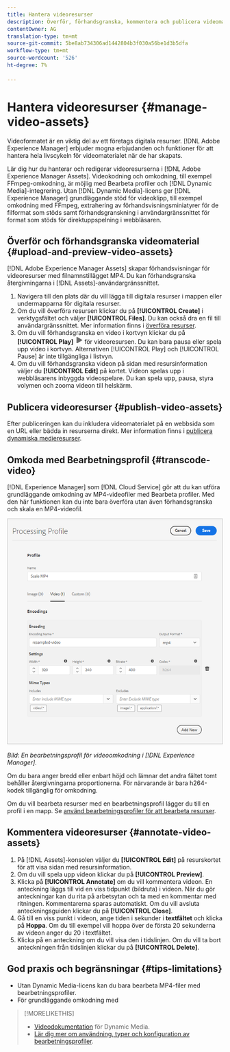 ```yaml
---
title: Hantera videoresurser
description: Överför, förhandsgranska, kommentera och publicera videomaterial i [!DNL Adobe Experience Manager].
contentOwner: AG
translation-type: tm+mt
source-git-commit: 5be8ab734306ad1442804b3f030a56be1d3b5dfa
workflow-type: tm+mt
source-wordcount: '526'
ht-degree: 7%

---
```



# Hantera videoresurser {#manage-video-assets}

Videoformatet är en viktig del av ett företags digitala resurser. [!DNL Adobe Experience Manager] erbjuder mogna erbjudanden och funktioner för att hantera hela livscykeln för videomaterialet när de har skapats.

Lär dig hur du hanterar och redigerar videoresurserna i [!DNL Adobe Experience Manager Assets]. Videokodning och omkodning, till exempel FFmpeg-omkodning, är möjlig med Bearbeta profiler och [!DNL Dynamic Media]-integrering. Utan [!DNL Dynamic Media]-licens ger [!DNL Experience Manager] grundläggande stöd för videoklipp, till exempel omkodning med FFmpeg, extrahering av förhandsvisningsminiatyrer för de filformat som stöds samt förhandsgranskning i användargränssnittet för format som stöds för direktuppspelning i webbläsaren.

## Överför och förhandsgranska videomaterial {#upload-and-preview-video-assets}

[!DNL Adobe Experience Manager Assets] skapar förhandsvisningar för videoresurser med filnamnstillägget MP4. Du kan förhandsgranska återgivningarna i [!DNL Assets]-användargränssnittet.

1. Navigera till den plats där du vill lägga till digitala resurser i mappen eller undermapparna för digitala resurser.
1. Om du vill överföra resursen klickar du på **[!UICONTROL Create]** i verktygsfältet och väljer **[!UICONTROL Files]**. Du kan också dra en fil till användargränssnittet. Mer information finns i [överföra resurser](manage-digital-assets.md#uploading-assets).
1. Om du vill förhandsgranska en video i kortvyn klickar du på **[!UICONTROL Play]** ![uppspelningsalternativet](assets/do-not-localize/play.png) för videoresursen. Du kan bara pausa eller spela upp video i kortvyn. Alternativen [!UICONTROL Play] och [!UICONTROL Pause] är inte tillgängliga i listvyn.
1. Om du vill förhandsgranska videon på sidan med resursinformation väljer du **[!UICONTROL Edit]** på kortet. Videon spelas upp i webbläsarens inbyggda videospelare. Du kan spela upp, pausa, styra volymen och zooma videon till helskärm.

## Publicera videoresurser {#publish-video-assets}

Efter publiceringen kan du inkludera videomaterialet på en webbsida som en URL eller bädda in resurserna direkt. Mer information finns i [publicera dynamiska medieresurser](/help/assets/dynamic-media/publishing-dynamicmedia-assets.md).

## Omkoda med Bearbetningsprofil {#transcode-video}

[!DNL Experience Manager] som  [!DNL Cloud Service] gör att du kan utföra grundläggande omkodning av MP4-videofiler med Bearbeta profiler. Med den här funktionen kan du inte bara överföra utan även förhandsgranska och skala en MP4-videofil.

![Skapa bearbetningsprofil för videoomkodning i Experience Manager](assets/video-processing-profile-for-mp4.png)

*Bild: En bearbetningsprofil för videoomkodning i  [!DNL Experience Manager].*

Om du bara anger bredd eller enbart höjd och lämnar det andra fältet tomt behåller återgivningarna proportionerna. För närvarande är bara h264-kodek tillgänglig för omkodning.

Om du vill bearbeta resurser med en bearbetningsprofil lägger du till en profil i en mapp. Se [använd bearbetningsprofiler för att bearbeta resurser](/help/assets/asset-microservices-configure-and-use.md#use-profiles).

## Kommentera videoresurser {#annotate-video-assets}

1. På [!DNL Assets]-konsolen väljer du **[!UICONTROL Edit]** på resurskortet för att visa sidan med resursinformation.
1. Om du vill spela upp videon klickar du på **[!UICONTROL Preview]**.
1. Klicka på **[!UICONTROL Annotate]** om du vill kommentera videon. En anteckning läggs till vid en viss tidpunkt (bildruta) i videon. När du gör anteckningar kan du rita på arbetsytan och ta med en kommentar med ritningen. Kommentarerna sparas automatiskt. Om du vill avsluta anteckningsguiden klickar du på **[!UICONTROL Close]**.
1. Gå till en viss punkt i videon, ange tiden i sekunder i **textfältet** och klicka på **Hoppa**. Om du till exempel vill hoppa över de första 20 sekunderna av videon anger du 20 i textfältet.
1. Klicka på en anteckning om du vill visa den i tidslinjen. Om du vill ta bort anteckningen från tidslinjen klickar du på **[!UICONTROL Delete]**.

## God praxis och begränsningar {#tips-limitations}

* Utan Dynamic Media-licens kan du bara bearbeta MP4-filer med bearbetningsprofiler.
* För grundläggande omkodning med

>[!MORELIKETHIS]
>
>* [Videodokumentation](/help/assets/dynamic-media/video.md) för Dynamic Media.
>* [Lär dig mer om användning, typer och konfiguration av bearbetningsprofiler](/help/assets/asset-microservices-configure-and-use.md).

